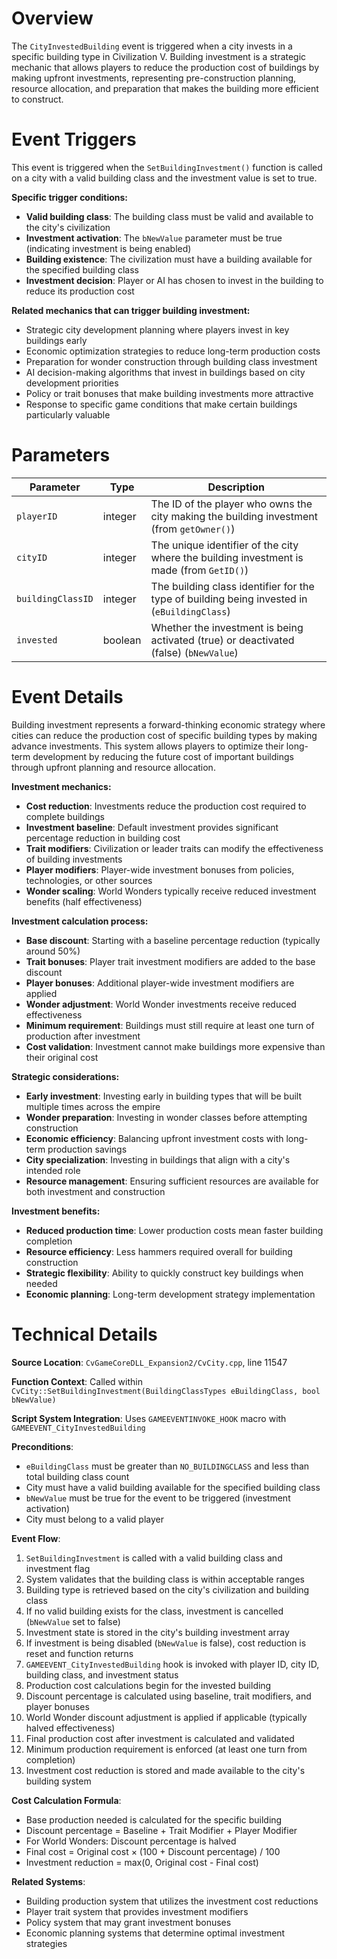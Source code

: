 # Overview

The `CityInvestedBuilding` event is triggered when a city invests in a specific building type in Civilization V. Building investment is a strategic mechanic that allows players to reduce the production cost of buildings by making upfront investments, representing pre-construction planning, resource allocation, and preparation that makes the building more efficient to construct.

# Event Triggers

This event is triggered when the `SetBuildingInvestment()` function is called on a city with a valid building class and the investment value is set to true.

**Specific trigger conditions:**
- **Valid building class**: The building class must be valid and available to the city's civilization
- **Investment activation**: The `bNewValue` parameter must be true (indicating investment is being enabled)
- **Building existence**: The civilization must have a building available for the specified building class
- **Investment decision**: Player or AI has chosen to invest in the building to reduce its production cost

**Related mechanics that can trigger building investment:**
- Strategic city development planning where players invest in key buildings early
- Economic optimization strategies to reduce long-term production costs
- Preparation for wonder construction through building class investment
- AI decision-making algorithms that invest in buildings based on city development priorities
- Policy or trait bonuses that make building investments more attractive
- Response to specific game conditions that make certain buildings particularly valuable

# Parameters

| Parameter | Type | Description |
|-----------|------|-------------|
| `playerID` | integer | The ID of the player who owns the city making the building investment (from `getOwner()`) |
| `cityID` | integer | The unique identifier of the city where the building investment is made (from `GetID()`) |
| `buildingClassID` | integer | The building class identifier for the type of building being invested in (`eBuildingClass`) |
| `invested` | boolean | Whether the investment is being activated (true) or deactivated (false) (`bNewValue`) |

# Event Details

Building investment represents a forward-thinking economic strategy where cities can reduce the production cost of specific building types by making advance investments. This system allows players to optimize their long-term development by reducing the future cost of important buildings through upfront planning and resource allocation.

**Investment mechanics:**
- **Cost reduction**: Investments reduce the production cost required to complete buildings
- **Investment baseline**: Default investment provides significant percentage reduction in building cost
- **Trait modifiers**: Civilization or leader traits can modify the effectiveness of building investments
- **Player modifiers**: Player-wide investment bonuses from policies, technologies, or other sources
- **Wonder scaling**: World Wonders typically receive reduced investment benefits (half effectiveness)

**Investment calculation process:**
- **Base discount**: Starting with a baseline percentage reduction (typically around 50%)
- **Trait bonuses**: Player trait investment modifiers are added to the base discount
- **Player bonuses**: Additional player-wide investment modifiers are applied
- **Wonder adjustment**: World Wonder investments receive reduced effectiveness
- **Minimum requirement**: Buildings must still require at least one turn of production after investment
- **Cost validation**: Investment cannot make buildings more expensive than their original cost

**Strategic considerations:**
- **Early investment**: Investing early in building types that will be built multiple times across the empire
- **Wonder preparation**: Investing in wonder classes before attempting construction
- **Economic efficiency**: Balancing upfront investment costs with long-term production savings
- **City specialization**: Investing in buildings that align with a city's intended role
- **Resource management**: Ensuring sufficient resources are available for both investment and construction

**Investment benefits:**
- **Reduced production time**: Lower production costs mean faster building completion
- **Resource efficiency**: Less hammers required overall for building construction
- **Strategic flexibility**: Ability to quickly construct key buildings when needed
- **Economic planning**: Long-term development strategy implementation

# Technical Details

**Source Location**: `CvGameCoreDLL_Expansion2/CvCity.cpp`, line 11547

**Function Context**: Called within `CvCity::SetBuildingInvestment(BuildingClassTypes eBuildingClass, bool bNewValue)`

**Script System Integration**: Uses `GAMEEVENTINVOKE_HOOK` macro with `GAMEEVENT_CityInvestedBuilding`

**Preconditions**:
- `eBuildingClass` must be greater than `NO_BUILDINGCLASS` and less than total building class count
- City must have a valid building available for the specified building class
- `bNewValue` must be true for the event to be triggered (investment activation)
- City must belong to a valid player

**Event Flow**:
1. `SetBuildingInvestment` is called with a valid building class and investment flag
2. System validates that the building class is within acceptable ranges
3. Building type is retrieved based on the city's civilization and building class
4. If no valid building exists for the class, investment is cancelled (`bNewValue` set to false)
5. Investment state is stored in the city's building investment array
6. If investment is being disabled (`bNewValue` is false), cost reduction is reset and function returns
7. `GAMEEVENT_CityInvestedBuilding` hook is invoked with player ID, city ID, building class, and investment status
8. Production cost calculations begin for the invested building
9. Discount percentage is calculated using baseline, trait modifiers, and player bonuses
10. World Wonder discount adjustment is applied if applicable (typically halved effectiveness)
11. Final production cost after investment is calculated and validated
12. Minimum production requirement is enforced (at least one turn from completion)
13. Investment cost reduction is stored and made available to the city's building system

**Cost Calculation Formula**:
- Base production needed is calculated for the specific building
- Discount percentage = Baseline + Trait Modifier + Player Modifier
- For World Wonders: Discount percentage is halved
- Final cost = Original cost × (100 + Discount percentage) / 100
- Investment reduction = max(0, Original cost - Final cost)

**Related Systems**:
- Building production system that utilizes the investment cost reductions
- Player trait system that provides investment modifiers
- Policy system that may grant investment bonuses
- Economic planning systems that determine optimal investment strategies